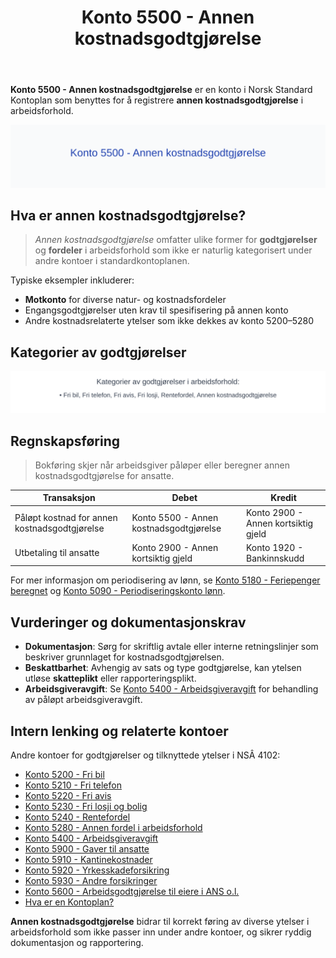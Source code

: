 ﻿---
title: "Konto 5500 - Annen kostnadsgodtgjørelse"
seoTitle: "5500-annen-kostnadsgodtgjorelse"
description: '**Konto 5500 - Annen kostnadsgodtgjørelse** er en konto i Norsk Standard Kontoplan som benyttes for å registrere **annen kostnadsgodtgjørelse** i arbeidsforh...'
---

**Konto 5500 - Annen kostnadsgodtgjørelse** er en konto i Norsk Standard Kontoplan som benyttes for å registrere **annen kostnadsgodtgjørelse** i arbeidsforhold.

![Illustrasjon av konto 5500 Annen kostnadsgodtgjørelse](5500-annen-kostnadsgodtgjorelse-image.svg)

## Hva er annen kostnadsgodtgjørelse?

> *Annen kostnadsgodtgjørelse* omfatter ulike former for **godtgjørelser** og **fordeler** i arbeidsforhold som ikke er naturlig kategorisert under andre kontoer i standardkontoplanen.

Typiske eksempler inkluderer:

* **Motkonto** for diverse natur- og kostnadsfordeler
* Engangsgodtgjørelser uten krav til spesifisering på annen konto
* Andre kostnadsrelaterte ytelser som ikke dekkes av konto 5200–5280

## Kategorier av godtgjørelser

![Kategorier av godtgjørelser i arbeidsforhold](5500-kategorier-kostnadsgodtgjorelser.svg)

## Regnskapsføring

> Bokføring skjer når arbeidsgiver påløper eller beregner annen kostnadsgodtgjørelse for ansatte.

| Transaksjon                                | Debet                                     | Kredit                         |
|--------------------------------------------|-------------------------------------------|--------------------------------|
| Påløpt kostnad for annen kostnadsgodtgjørelse | Konto 5500 - Annen kostnadsgodtgjørelse | Konto 2900 - Annen kortsiktig gjeld |
| Utbetaling til ansatte                     | Konto 2900 - Annen kortsiktig gjeld       | Konto 1920 - Bankinnskudd      |

For mer informasjon om periodisering av lønn, se [Konto 5180 - Feriepenger beregnet](/blogs/kontoplan/5180-feriepenger-beregnet "Konto 5180 - Feriepenger beregnet") og [Konto 5090 - Periodiseringskonto lønn](/blogs/kontoplan/5090-periodiseringskonto-lonn "Konto 5090 - Periodiseringskonto lønn").

## Vurderinger og dokumentasjonskrav

* **Dokumentasjon**: Sørg for skriftlig avtale eller interne retningslinjer som beskriver grunnlaget for kostnadsgodtgjørelsen.
* **Beskattbarhet**: Avhengig av sats og type godtgjørelse, kan ytelsen utløse **skatteplikt** eller rapporteringsplikt.
* **Arbeidsgiveravgift**: Se [Konto 5400 - Arbeidsgiveravgift](/blogs/kontoplan/5400-arbeidsgiveravgift "Konto 5400 - Arbeidsgiveravgift") for behandling av påløpt arbeidsgiveravgift.

## Intern lenking og relaterte kontoer

Andre kontoer for godtgjørelser og tilknyttede ytelser i NSÂ 4102:

* [Konto 5200 - Fri bil](/blogs/kontoplan/5200-fri-bil "Konto 5200 - Fri bil")
* [Konto 5210 - Fri telefon](/blogs/kontoplan/5210-fri-telefon "Konto 5210 - Fri telefon")
* [Konto 5220 - Fri avis](/blogs/kontoplan/5220-fri-avis "Konto 5220 - Fri avis")
* [Konto 5230 - Fri losji og bolig](/blogs/kontoplan/5230-fri-losji-og-bolig "Konto 5230 - Fri losji og bolig")
* [Konto 5240 - Rentefordel](/blogs/kontoplan/5240-rentefordel "Konto 5240 - Rentefordel")
* [Konto 5280 - Annen fordel i arbeidsforhold](/blogs/kontoplan/5280-annen-fordel-i-arbeidsforhold "Konto 5280 - Annen fordel i arbeidsforhold")
* [Konto 5400 - Arbeidsgiveravgift](/blogs/kontoplan/5400-arbeidsgiveravgift "Konto 5400 - Arbeidsgiveravgift")
* [Konto 5900 - Gaver til ansatte](/blogs/kontoplan/5900-gaver-til-ansatte "Konto 5900 - Gaver til ansatte: Regnskapsføring av gaver til ansatte i Norsk Standard Kontoplan")
* [Konto 5910 - Kantinekostnader](/blogs/kontoplan/5910-kantinekostnader "Konto 5910 - Kantinekostnader")
* [Konto 5920 - Yrkesskadeforsikring](/blogs/kontoplan/5920-yrkesskadeforsikring "Konto 5920 - Yrkesskadeforsikring")
* [Konto 5930 - Andre forsikringer](/blogs/kontoplan/5930-andre-forsikringer "Konto 5930 - Andre forsikringer")
* [Konto 5600 - Arbeidsgodtgjørelse til eiere i ANS o.l.](/blogs/kontoplan/5600-arbeidsgodtgjorelse-til-eiere-i-ans "Konto 5600 - Arbeidsgodtgjørelse til eiere i ANS o.l.")
* [Hva er en Kontoplan?](/blogs/regnskap/hva-er-kontoplan "Hva er en Kontoplan? Komplett Guide til Kontoplaner i Norsk Regnskap")

**Annen kostnadsgodtgjørelse** bidrar til korrekt føring av diverse ytelser i arbeidsforhold som ikke passer inn under andre kontoer, og sikrer ryddig dokumentasjon og rapportering.






